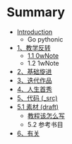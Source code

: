 # Summary

* [Introduction](README.md)
   * Go pythonic
* [1、教学反转](0MOOC/README.md)
   * [1.1  0wNote](0MOOC/61_1w_gong_kai_ke_bi_ji.md)
   * 1.2 1wNote
* [2、基础旋进](1sTry/README.md)
* [3、迭代作品](2nDev/README.md)
* [4、人生首秀](3rDemo/README.md)
* [5、代码 (_src)](_src/README.md)
* [5.1 素材 (draft)](draft/README.md)
   * [教程该怎么写](draft/how2tutorial.md)
   * 5.2 参考书目
* [6、有关](ABOUT.md)

